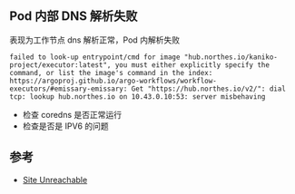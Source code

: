 ## Pod 内部 DNS 解析失败

表现为工作节点 dns 解析正常，Pod 内解析失败

```
failed to look-up entrypoint/cmd for image "hub.northes.io/kaniko-project/executor:latest", you must either explicitly specify the command, or list the image's command in the index: https://argoproj.github.io/argo-workflows/workflow-executors/#emissary-emissary: Get "https://hub.northes.io/v2/": dial tcp: lookup hub.northes.io on 10.43.0.10:53: server misbehaving
```

- 检查 coredns 是否正常运行
- 检查是否是 IPV6 的问题



## 参考

- [Site Unreachable](https://learn.microsoft.com/zh-cn/troubleshoot/azure/azure-kubernetes/welcome-azure-kubernetes)